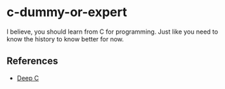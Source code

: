 c-dummy-or-expert
=================

I believe, you should learn from C for programming. Just like you need to know the history to know better for now.

## References
*   [Deep C](http://www.slideshare.net/olvemaudal/deep-c)
